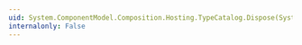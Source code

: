 ```yaml
---
uid: System.ComponentModel.Composition.Hosting.TypeCatalog.Dispose(System.Boolean)
internalonly: False
---
```

